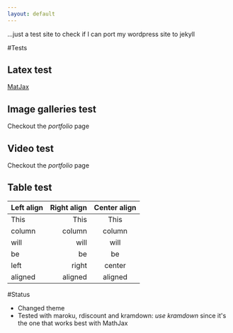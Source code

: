 ```yaml
---
layout: default
---
```


...just a test site to check if I can port my wordpress site to jekyll

#Tests

## Latex test

[MatJax](/site/projects/ambient_occlusion)

## Image galleries test

Checkout the _portfolio_ page

## Video test

Checkout the _portfolio_ page

## Table test

| Left align | Right align | Center align |
|:-----------|------------:|:------------:|
| This       |        This |     This     
| column     |      column |    column    
| will       |        will |     will     
| be         |          be |      be      
| left       |       right |    center    
| aligned    |     aligned |   aligned


#Status

* Changed theme
* Tested with maroku, rdiscount and kramdown: *use kramdown* since it's the one
that works best with MathJax








